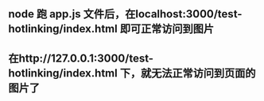 ## node 跑 app.js 文件后，在localhost:3000/test-hotlinking/index.html 即可正常访问到图片

## 在http://127.0.0.1:3000/test-hotlinking/index.html 下，就无法正常访问到页面的图片了
